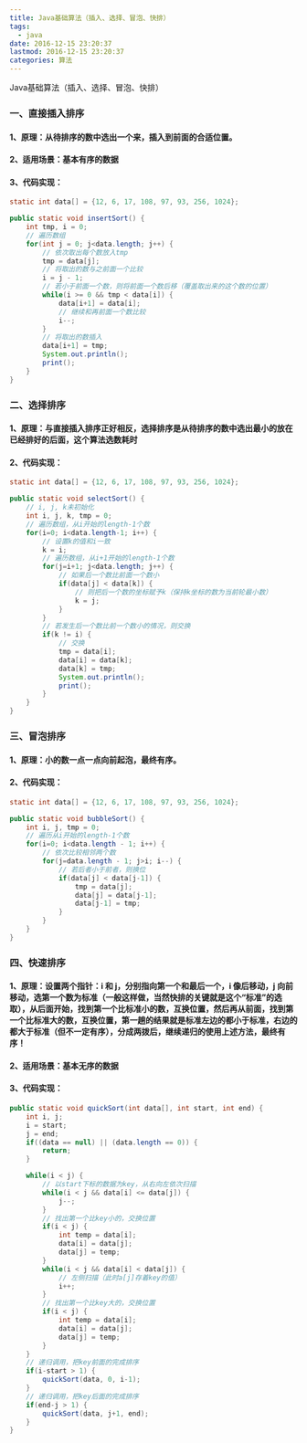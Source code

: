 ```yaml
---
title: Java基础算法（插入、选择、冒泡、快排）
tags:
  - java
date: 2016-12-15 23:20:37
lastmod: 2016-12-15 23:20:37
categories: 算法
---
```


Java基础算法（插入、选择、冒泡、快排）

<!--more-->

### 一、直接插入排序

#### 1、原理：从待排序的数中选出一个来，插入到前面的合适位置。

#### 2、适用场景：基本有序的数据

#### 3、代码实现：

```java
static int data[] = {12, 6, 17, 108, 97, 93, 256, 1024};

public static void insertSort() {
	int tmp, i = 0;
	// 遍历数组
	for(int j = 0; j<data.length; j++) {
		// 依次取出每个数放入tmp
		tmp = data[j];
		// 将取出的数与之前面一个比较
		i = j - 1;
		// 若小于前面一个数，则将前面一个数后移（覆盖取出来的这个数的位置）
		while(i >= 0 && tmp < data[i]) {
			data[i+1] = data[i];
			// 继续和再前面一个数比较
			i--;
		}
		// 将取出的数插入
		data[i+1] = tmp;
		System.out.println();
		print();
	}
}
```

### 二、选择排序

#### 1、原理：与直接插入排序正好相反，选择排序是从待排序的数中选出**最小**的放在已经排好的**后面**，这个算法**选数耗时**

#### 2、代码实现：

```java
static int data[] = {12, 6, 17, 108, 97, 93, 256, 1024};

public static void selectSort() {
	// i, j, k未初始化
	int i, j, k, tmp = 0;
	// 遍历数组，从i开始的length-1个数
	for(i=0; i<data.length-1; i++) {
		// 设置k的值和i一致
		k = i;
		// 遍历数组，从i+1开始的length-1个数
		for(j=i+1; j<data.length; j++) {
			// 如果后一个数比前面一个数小
			if(data[j] < data[k]) {
				// 则把后一个数的坐标赋予k（保持k坐标的数为当前轮最小数）
				k = j;
			}
		}
		// 若发生后一个数比前一个数小的情况，则交换
		if(k != i) {
			// 交换
			tmp = data[i];
			data[i] = data[k];
			data[k] = tmp;
			System.out.println();
			print();
		}
	}
}
```

### 三、冒泡排序

#### 1、原理：小的数一点一点向前起泡，最终有序。

#### 2、代码实现：

```java
static int data[] = {12, 6, 17, 108, 97, 93, 256, 1024};

public static void bubbleSort() {
	int i, j, tmp = 0;
	// 遍历从i开始的length-1个数
	for(i=0; i<data.length - 1; i++) {
		// 依次比较相邻两个数
		for(j=data.length - 1; j>i; i--) {
			// 若后者小于前者，则换位
			if(data[j] < data[j-1]) {
				tmp = data[j];
				data[j] = data[j-1];
				data[j-1] = tmp;
			}
		}
	}
}
```

### 四、快速排序

#### 1、原理：设置两个指针：i 和 j，分别指向第一个和最后一个，i 像后移动，j 向前移动，选第一个数为标准（一般这样做，当然快排的关键就是这个“标准”的选取），从后面开始，找到第一个比标准小的数，互换位置，然后再从前面，找到第一个比标准大的数，互换位置，第一趟的结果就是标准左边的都小于标准，右边的都大于标准（但不一定有序），分成两拨后，继续递归的使用上述方法，最终有序！

#### 2、适用场景：基本**无序**的数据

#### 3、代码实现：

```java
public static void quickSort(int data[], int start, int end) {
	int i, j;
	i = start;
	j = end;
	if((data == null) || (data.length == 0)) {
		return;
	}

	while(i < j) {
		// 以start下标的数据为key，从右向左依次扫描
		while(i < j && data[i] <= data[j]) {
			j--;
		}
		// 找出第一个比key小的，交换位置
		if(i < j) {
			int temp = data[i];
			data[i] = data[j];
			data[j] = temp;
		}
		while(i < j && data[i] < data[j]) {
			// 左侧扫描（此时a[j]存着key的值）
			i++;
		}
		// 找出第一个比key大的，交换位置
		if(i < j) {
			int temp = data[i];
			data[i] = data[j];
			data[j] = temp;
		}
	}
	// 递归调用，把key前面的完成排序
	if(i-start > 1) {
		quickSort(data, 0, i-1);
	}
	// 递归调用，把key后面的完成排序
	if(end-j > 1) {
		quickSort(data, j+1, end);
	}
}
```
